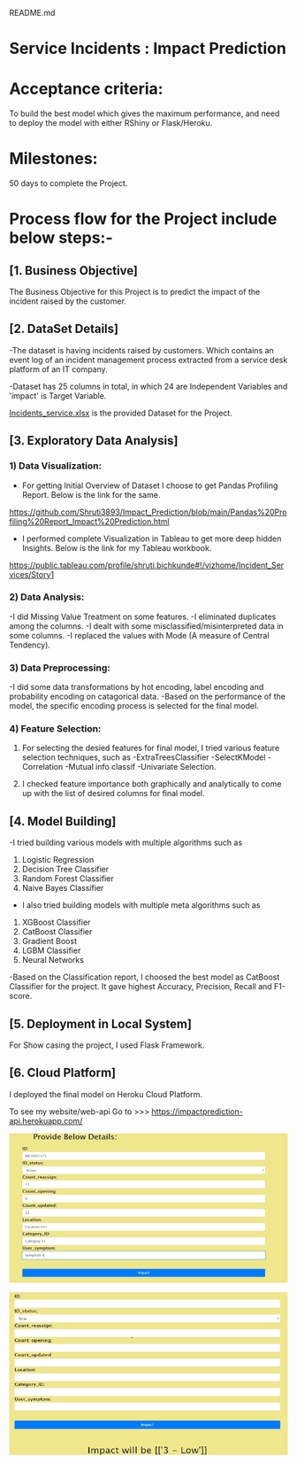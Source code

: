 README.md

# Service Incidents : Impact Prediction

# Acceptance criteria: 
To build the best model which gives the maximum performance, and need to deploy the model with either RShiny or Flask/Heroku.

# Milestones: 
50 days to complete the Project.

# Process flow for the Project include below steps:-

## [1. Business Objective]
The Business Objective for this Project is to predict the impact of the incident raised by the customer.

## [2. DataSet Details]
-The dataset is having incidents raised by customers. Which contains an event log of an incident management process extracted from a service desk platform of an IT company.

-Dataset has 25 columns in total, in which 24 are Independent Variables and 'impact' is Target Variable. 

[Incidents_service.xlsx](https://github.com/Shruti3893/Impact_Prediction/blob/main/Incident_services.xlsx) is the provided Dataset for the Project.

## [3. Exploratory Data Analysis]

### 1) Data Visualization:
- For getting Initial Overview of Dataset I choose to get Pandas Profiling Report. Below is the link for the same.

https://github.com/Shruti3893/Impact_Prediction/blob/main/Pandas%20Profiling%20Report_Impact%20Prediction.html

- I performed complete Visualization in Tableau to get more deep hidden Insights. Below is the link for my Tableau workbook.

https://public.tableau.com/profile/shruti.bichkunde#!/vizhome/Incident_Services/Story1

### 2) Data Analysis:
-I did Missing Value Treatment on some features. 
-I eliminated duplicates among the columns. 
-I dealt with some misclassified/misinterpreted data in some columns. 
-I replaced the values with Mode (A measure of Central Tendency).

### 3) Data Preprocessing:
-I did some data transformations by hot encoding, label encoding and probability encoding on catagorical data. 
-Based on the performance of the model, the specific encoding process is selected for the final model.

### 4) Feature Selection:
1. For selecting the desied features for final model, I tried various feature selection techniques, such as 
-ExtraTreesClassifier
-SelectKModel
-Correlation
-Mutual info classif 
-Univariate Selection. 

2. I checked feature importance both graphically and analytically to come up with the list of desired columns for final model.

## [4. Model Building]
-I tried building various models with multiple algorithms such as 
1) Logistic Regression
2) Decision Tree Classifier
3) Random Forest Classifier
4) Naive Bayes Classifier 

- I also tried building models with multiple meta algorithms such as 
1) XGBoost Classifier
2) CatBoost Classifier
3) Gradient Boost
4) LGBM Classifier 
5) Neural Networks

-Based on the Classification report, I choosed the best model as CatBoost Classifier for the project. It gave highest Accuracy, Precision, Recall and F1-score.

## [5. Deployment in Local System]
For Show casing the project, I used Flask Framework.

## [6. Cloud Platform]
I deployed the final model on Heroku Cloud Platform. 

To see my website/web-api Go to >>> https://impactprediction-api.herokuapp.com/



![template1](https://github.com/Shruti3893/Impact_Prediction/blob/main/templates/input.png)

![template1](https://github.com/Shruti3893/Impact_Prediction/blob/main/templates/output.png)

